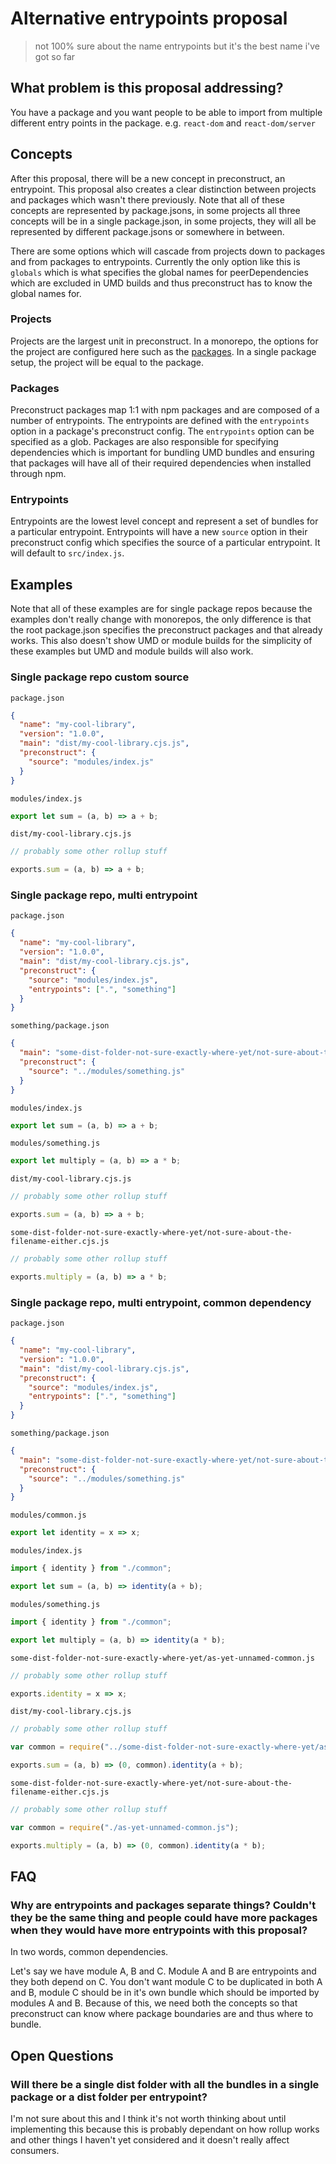 # Alternative entrypoints proposal

> not 100% sure about the name entrypoints but it's the best name i've got so far

## What problem is this proposal addressing?

You have a package and you want people to be able to import from multiple different entry points in the package. e.g. `react-dom` and `react-dom/server`

## Concepts

After this proposal, there will be a new concept in preconstruct, an entrypoint. This proposal also creates a clear distinction between projects and packages which wasn't there previously. Note that all of these concepts are represented by package.jsons, in some projects all three concepts will be in a single package.json, in some projects, they will all be represented by different package.jsons or somewhere in between.

There are some options which will cascade from projects down to packages and from packages to entrypoints. Currently the only option like this is `globals` which is what specifies the global names for peerDependencies which are excluded in UMD builds and thus preconstruct has to know the global names for.

### Projects

Projects are the largest unit in preconstruct. In a monorepo, the options for the project are configured here such as the [packages](#packages). In a single package setup, the project will be equal to the package.

### Packages

Preconstruct packages map 1:1 with npm packages and are composed of a number of entrypoints. The entrypoints are defined with the `entrypoints` option in a package's preconstruct config. The `entrypoints` option can be specified as a glob. Packages are also responsible for specifying dependencies which is important for bundling UMD bundles and ensuring that packages will have all of their required dependencies when installed through npm.

### Entrypoints

Entrypoints are the lowest level concept and represent a set of bundles for a particular entrypoint. Entrypoints will have a new `source` option in their preconstruct config which specifies the source of a particular entrypoint. It will default to `src/index.js`.

## Examples

Note that all of these examples are for single package repos because the examples don't really change with monorepos, the only difference is that the root package.json specifies the preconstruct packages and that already works. This also doesn't show UMD or module builds for the simplicity of these examples but UMD and module builds will also work.

### Single package repo custom source

`package.json`

```json
{
  "name": "my-cool-library",
  "version": "1.0.0",
  "main": "dist/my-cool-library.cjs.js",
  "preconstruct": {
    "source": "modules/index.js"
  }
}
```

`modules/index.js`

```jsx
export let sum = (a, b) => a + b;
```

`dist/my-cool-library.cjs.js`

```jsx
// probably some other rollup stuff

exports.sum = (a, b) => a + b;
```

### Single package repo, multi entrypoint

`package.json`

```json
{
  "name": "my-cool-library",
  "version": "1.0.0",
  "main": "dist/my-cool-library.cjs.js",
  "preconstruct": {
    "source": "modules/index.js",
    "entrypoints": [".", "something"]
  }
}
```

`something/package.json`

```json
{
  "main": "some-dist-folder-not-sure-exactly-where-yet/not-sure-about-the-filename-either.cjs.js",
  "preconstruct": {
    "source": "../modules/something.js"
  }
}
```

`modules/index.js`

```jsx
export let sum = (a, b) => a + b;
```

`modules/something.js`

```jsx
export let multiply = (a, b) => a * b;
```

`dist/my-cool-library.cjs.js`

```jsx
// probably some other rollup stuff

exports.sum = (a, b) => a + b;
```

`some-dist-folder-not-sure-exactly-where-yet/not-sure-about-the-filename-either.cjs.js`

```jsx
// probably some other rollup stuff

exports.multiply = (a, b) => a * b;
```

### Single package repo, multi entrypoint, common dependency

`package.json`

```json
{
  "name": "my-cool-library",
  "version": "1.0.0",
  "main": "dist/my-cool-library.cjs.js",
  "preconstruct": {
    "source": "modules/index.js",
    "entrypoints": [".", "something"]
  }
}
```

`something/package.json`

```json
{
  "main": "some-dist-folder-not-sure-exactly-where-yet/not-sure-about-the-filename-either.cjs.js",
  "preconstruct": {
    "source": "../modules/something.js"
  }
}
```

`modules/common.js`

```jsx
export let identity = x => x;
```

`modules/index.js`

```jsx
import { identity } from "./common";

export let sum = (a, b) => identity(a + b);
```

`modules/something.js`

```jsx
import { identity } from "./common";

export let multiply = (a, b) => identity(a * b);
```

`some-dist-folder-not-sure-exactly-where-yet/as-yet-unnamed-common.js`

```jsx
// probably some other rollup stuff

exports.identity = x => x;
```

`dist/my-cool-library.cjs.js`

```jsx
// probably some other rollup stuff

var common = require("../some-dist-folder-not-sure-exactly-where-yet/as-yet-unnamed-common.js");

exports.sum = (a, b) => (0, common).identity(a + b);
```

`some-dist-folder-not-sure-exactly-where-yet/not-sure-about-the-filename-either.cjs.js`

```jsx
// probably some other rollup stuff

var common = require("./as-yet-unnamed-common.js");

exports.multiply = (a, b) => (0, common).identity(a * b);
```

## FAQ

### Why are entrypoints and packages separate things? Couldn't they be the same thing and people could have more packages when they would have more entrypoints with this proposal?

In two words, common dependencies.

Let's say we have module A, B and C. Module A and B are entrypoints and they both depend on C. You don't want module C to be duplicated in both A and B, module C should be in it's own bundle which should be imported by modules A and B. Because of this, we need both the concepts so that preconstruct can know where package boundaries are and thus where to bundle.

## Open Questions

### Will there be a single dist folder with all the bundles in a single package or a dist folder per entrypoint?

I'm not sure about this and I think it's not worth thinking about until implementing this because this is probably dependant on how rollup works and other things I haven't yet considered and it doesn't really affect consumers.
